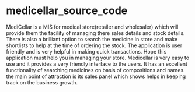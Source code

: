 # medicellar_source_code
MediCellar is a MIS for medical store(retailer and wholesaler) which will provide them the facility of managing there sales details and stock details. There is also a brilliant option to search the medicine in store and make shortlists to help at the time of ordering the stock. The application is user friendly and is very helpful in making quick transactions. Hope this application must help you in managing your store.  Medicellar is very easy to use and it provides a very friendly interface to the users. It has an excellent functionality of searching medicines on basis of compositions and names. the main point of attraction is its sales panel which shows helps in keeping track on the business growth.
